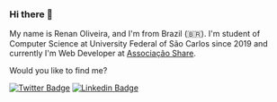 ### Hi there 👋

My name is Renan Oliveira, and I'm from Brazil (🇧🇷). I'm student of Computer Science at University Federal of São Carlos
since 2019 and currently I'm Web Developer at [Associação Share](https://associacaoshare.com.br/).


Would you like to find me?

[![Twitter Badge](https://img.shields.io/badge/-Twitter-1ca0f1?style=flat-square&labelColor=1ca0f1&logo=twitter&logoColor=white&link=https://twitter.com/binario101101)](https://twitter.com/binario101101)
[![Linkedin Badge](https://img.shields.io/badge/-LinkedIn-blue?style=flat-square&logo=Linkedin&logoColor=white&link=https://www.linkedin.com/in/dev-renan)](https://www.linkedin.com/in/dev-renan)
